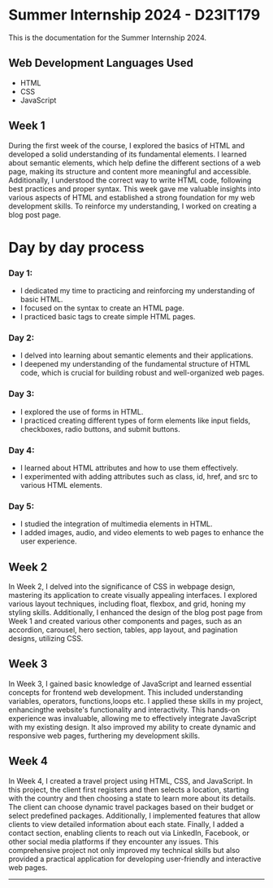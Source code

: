 # Summer Internship 2024 - D23IT179

This is the documentation for the Summer Internship 2024.

## Web Development Languages Used
- HTML
- CSS
- JavaScript

## Week 1

During the first week of the course, I explored the basics of HTML and developed a solid understanding of its fundamental elements. I learned about semantic elements, which help define the different sections of a web page, making its structure and content more meaningful and accessible. Additionally, I understood the correct way to write HTML code, following best practices and proper syntax. This week gave me valuable insights into various aspects of HTML and established a strong foundation for my web development skills. To reinforce my understanding, I worked on creating a blog post page.

# Day by day process

### Day 1:
- I dedicated my time to practicing and reinforcing my understanding of basic HTML.
- I focused on the syntax to create an HTML page.
- I practiced basic tags to create simple HTML pages.

### Day 2:
- I delved into learning about semantic elements and their applications.
- I deepened my understanding of the fundamental structure of HTML code, which is crucial for building robust and well-organized web pages.

### Day 3:
- I explored the use of forms in HTML.
- I practiced creating different types of form elements like input fields, checkboxes, radio buttons, and submit buttons.

### Day 4:
- I learned about HTML attributes and how to use them effectively.
- I experimented with adding attributes such as class, id, href, and src to various HTML elements.

### Day 5:
- I studied the integration of multimedia elements in HTML.
- I added images, audio, and video elements to web pages to enhance the user experience.

## Week 2

In Week 2, I delved into the significance of CSS in webpage design, mastering its application to create visually appealing interfaces. I explored various layout techniques, including float, flexbox, and grid, honing my styling skills. Additionally, I enhanced the design of the blog post page from Week 1 and created various other components and pages, such as an accordion, carousel, hero section, tables, app layout, and pagination designs, utilizing CSS.

## Week 3

In Week 3, I gained basic knowledge of JavaScript and learned essential concepts for frontend web development. This included understanding variables, operators, functions,loops etc. I applied these skills in my project, enhancingthe website's functionality and interactivity. This hands-on experience was invaluable, allowing me to effectively integrate JavaScript with my existing design. It also improved my ability to create dynamic and responsive web pages, furthering my development skills.

## Week 4


In Week 4, I created a travel project using HTML, CSS, and JavaScript. In this project, the client first registers and then selects a location, starting with the country and then choosing a state to learn more about its details. The client can choose dynamic travel packages based on their budget or select predefined packages. Additionally, I implemented features that allow clients to view detailed information about each state. Finally, I added a contact section, enabling clients to reach out via LinkedIn, Facebook, or other social media platforms if they encounter any issues. This comprehensive project not only improved my technical skills but also provided a practical application for developing user-friendly and interactive web pages.

---
